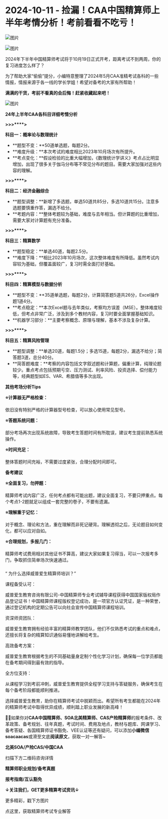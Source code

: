 # 2024-10-11 - 捡漏！CAA中国精算师上半年考情分析！考前看看不吃亏！

![图片](https://mmbiz.qpic.cn/mmbiz_jpg/mK3FpI9af4kg4PH3You8v1p2s4zAl35ZxNnxg0MdNmVTvH2IJcatox7FnBcNAnYE4JN8ZPBDeK1yLvRwqaptmA/640?wx_fmt=jpeg&wxfrom=5&wx_lazy=1&wx_co=1&tp=webp)

![图片](https://mmbiz.qpic.cn/sz_mmbiz_gif/mK3FpI9af4nSfVwvozd64cQ7rcicg9NY7aDpmlQHeubb1vZMYf0AYBKd0R4BYEutuL8zyMe4NKXjT1d6SMzlM4g/640?wx_fmt=gif&from=appmsg&wxfrom=5&wx_lazy=1&wx_co=1&tp=webp)

2024年下半年中国精算师考试将于10月19日正式开考，距离考试不到两周，你的复习进度怎么样了？

为了帮助大家“偷偷”提分，小编特意整理了2024年5月CAA准精考试各科的一些情报，情报来源于各一线的学长学姐！希望对备考的大家有所帮助！

**满满的干货，考前不看真的会后悔！赶紧收藏起来吧！**

![图片](https://mmbiz.qpic.cn/sz_mmbiz_gif/mK3FpI9af4kCC6rjcfuSDv7CgK2TIL4nbLV2xruEvRkF7dDZw7njT9zgCSkSzPCb9hU6GQZyrQcv0IHOMFLNQw/640?wx_fmt=gif&tp=webp&wxfrom=5&wx_lazy=1)

**24年上半年CAA各科目详细考情分析**

**>****>****>****>**

**科目一：概率论与数理统计**

* **题型不变：**50道单选题，每题2分。
* **难度升级：**本次考试的难度相比2023年10月场次有所提升。
* **考点变化：**假设检验的比重大幅增加，《数理统计学讲义》考点占比明显增加，出现了很多关于伽马分布等不常见分布的题目。需要大家加强对这些内容的理解。

**>****>****>****>**

**科目二：经济金融综合**

* **题型调整：**新增了多选题，单选50道共85分，多选10道共15分。注意多选题要慎重作答，漏选不给分。
* **考题内容：**整体考题较为基础，难度与去年相当。但计算题的比重增加，需要大家对计算题有充分准备。

**>****>****>****>**

**科目三：精算数学**

* **题型稳定：**单选40道，每题2.5分。
* **难度下降：**相比2023年10月场次，这次整体难度有所降低。虽然考试内容较为基础，但覆盖面较广，复习时需全面打好基础。

**>****>****>****>**

**科目四：精算模型与数据分析**

* **题型不变：**35道单选题，每题2分，计算简答题5道共26分，Excel操作题1道4分。
* **考点稳定：**本次Excel题与去年类似，考察均方误差（MSE）。整体难度较低，但考点非常广泛，涉及到多个教材内容，复习时要全面掌握基础知识。
* **机器学习部分：**主要考察概念、原理与理解，基本不涉及复杂计算。

**>****>****>****>**

**科目五：精算风险管理**

* **题型调整：**单选20道，每题1.5分；多选15道，每题2分，漏选不给分；简答题3道，总分40分。
* **简答题难度：**考察的内容包括文字叙述题和计算题，偏重计算，纯理论题较少。重点考点包括预期亏空、压力测试、利率风险、投资选择、偿付能力等，经典题型如ES、VAR、希腊值等多次出现。



**其他考场分析Tips**

**⭐计算器无严格检查：**

依旧没有特别严格的计算器型号检查，可以放心使用常见型号。

**⭐答题系统问题：**

部分考场再次出现系统故障，导致考生答题时间有所耽误，建议考生提前熟悉系统操作。

**⭐时间充足：**

整体答题时间充裕，不需要过度紧张，合理分配时间即可。

**备考建议**

**⭐全面复习，勿押题：**

精算师考试内容广泛，任何考点都有可能出题，建议全面复习，不要只押重点。每个考点1-2题就足以组成一套完整的卷子，不要有遗漏。

**⭐理解重于记忆：**

对于概念、理论和方法，重在理解而非死记硬背。理解透彻之后，无论题目如何变化，都可以应对自如。

**⭐合理规划，多报几门：**

精算师考试费用相对其他证书不算高，建议大家如果复习得当，可以一次报考多门，争取抓住简单场次快速通过。

###

“ 为什么选择威普爱生精算师培训？”

课程备受认可：

威普爱生教育咨询有限公司-中国精算师专业考试辅导课程获得中国国家版权局作品登记证书！中国精算师课程版权登记成功，是一项官方认证凭证，是一种荣誉，通过登记机构的定期公告可以向社会宣传中国精算师课程培训。



资深师资团队：

威普爱生教育拥有经验丰富的精算师教学团队，他们不仅熟悉考试的重点和难点，还擅长将复杂的精算知识通俗易懂地讲解给考生。

高效备考方案：

威普爱生教育根据考生的不同基础量身定制个性化学习计划，确保每一位学员都能在备考期间得到最有效的指导。

全方位支持：

从课程学习到考前冲刺，威普爱生教育提供全程学习支持与答疑服务，确保考生在每个备考阶段都能顺利推进。



选择威普爱生教育，助你在精算师考试中脱颖而出。希望所有考生都能在2024年的精算师考试中取得优异成绩，顺利踏上职业发展的新高峰！

**💁‍♀️**如果你对**CAA中国精算师、SOA北美精算师、CAS产险精算师**的报考条件、改革政策、备考规划、往年真题，考试时间、费用及地点，教材与题库、网课学习、备考答疑、各国精算师证书豁免、VEE认证等还有疑问，可以添加**小编微信soacaacas**或滑至文底**阅读原文**，获取一对一解答~

**北美SOA/产险CAS/中国CAA**

扫描下方二维码咨询详情



**精算师职业规划/备考真题**

**报考指南/互认豁免**

**↓关注我们，GET更多精算考试资讯↓**

更多精彩，戳下方图片



[](http://mp.weixin.qq.com/s?__biz=Mzg5ODgxNDE0NQ==&mid=2247499489&idx=1&sn=28bc71f9486a17b4e2a1e8576252b8af&chksm=c05e674ff729ee59dc54a8f5e5fdeacd3fa24632cb9fea93f694e23708dddce948576251acd3&scene=21#wechat_redirect)

[](http://mp.weixin.qq.com/s?__biz=Mzg5ODgxNDE0NQ==&mid=2247498943&idx=1&sn=5bce19bec0ad4273adf76176e0f511af&chksm=c05e6511f729ec074f2cfb8bf9ce06b7a2eb71bbbc70450c89e265774c37dfc5db1c6534d7bb&scene=21#wechat_redirect)

[](http://mp.weixin.qq.com/s?__biz=Mzg5ODgxNDE0NQ==&mid=2247499760&idx=1&sn=16dd1f8015b2fdf0d3f5c47ddf2fcace&chksm=c05e665ef729ef4854ae8257ec868b9532dcfb6820e0234ab54e19cc8c68e8eb7ecffbcb5525&scene=21#wechat_redirect)

[](http://mp.weixin.qq.com/s?__biz=Mzg5ODgxNDE0NQ==&mid=2247498518&idx=1&sn=bad02502a37ffc8531b5fd7f7cf952fe&chksm=c05e62b8f729ebaef2b92ff18af0a0407edb1421c3392c037361ad4a0ddda6c44bfea8e77254&scene=21#wechat_redirect)







点这里，获取精算师考试专业解答
